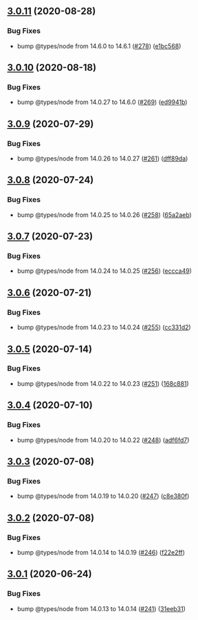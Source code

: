 ## [3.0.11](https://github.com/thenativeweb/record-stdstreams/compare/3.0.10...3.0.11) (2020-08-28)


### Bug Fixes

* bump @types/node from 14.6.0 to 14.6.1 ([#278](https://github.com/thenativeweb/record-stdstreams/issues/278)) ([e1bc568](https://github.com/thenativeweb/record-stdstreams/commit/e1bc568a6d662c18eb1de08e90c37fe5198dc6e1))

## [3.0.10](https://github.com/thenativeweb/record-stdstreams/compare/3.0.9...3.0.10) (2020-08-18)


### Bug Fixes

* bump @types/node from 14.0.27 to 14.6.0 ([#269](https://github.com/thenativeweb/record-stdstreams/issues/269)) ([ed9941b](https://github.com/thenativeweb/record-stdstreams/commit/ed9941b8d5c3f02d2082f16919dba53c0b80650d))

## [3.0.9](https://github.com/thenativeweb/record-stdstreams/compare/3.0.8...3.0.9) (2020-07-29)


### Bug Fixes

* bump @types/node from 14.0.26 to 14.0.27 ([#261](https://github.com/thenativeweb/record-stdstreams/issues/261)) ([dff89da](https://github.com/thenativeweb/record-stdstreams/commit/dff89dac6f26e753a303ec6281f6b10157f38a7d))

## [3.0.8](https://github.com/thenativeweb/record-stdstreams/compare/3.0.7...3.0.8) (2020-07-24)


### Bug Fixes

* bump @types/node from 14.0.25 to 14.0.26 ([#258](https://github.com/thenativeweb/record-stdstreams/issues/258)) ([65a2aeb](https://github.com/thenativeweb/record-stdstreams/commit/65a2aeb1394670abca384b1a5a8daa9bf44a53bd))

## [3.0.7](https://github.com/thenativeweb/record-stdstreams/compare/3.0.6...3.0.7) (2020-07-23)


### Bug Fixes

* bump @types/node from 14.0.24 to 14.0.25 ([#256](https://github.com/thenativeweb/record-stdstreams/issues/256)) ([eccca49](https://github.com/thenativeweb/record-stdstreams/commit/eccca4999ea8a853b5a1a9df5ed6d326d80674e5))

## [3.0.6](https://github.com/thenativeweb/record-stdstreams/compare/3.0.5...3.0.6) (2020-07-21)


### Bug Fixes

* bump @types/node from 14.0.23 to 14.0.24 ([#255](https://github.com/thenativeweb/record-stdstreams/issues/255)) ([cc331d2](https://github.com/thenativeweb/record-stdstreams/commit/cc331d2afa3f1551d96aac83dfcfa27b9e27aba6))

## [3.0.5](https://github.com/thenativeweb/record-stdstreams/compare/3.0.4...3.0.5) (2020-07-14)


### Bug Fixes

* bump @types/node from 14.0.22 to 14.0.23 ([#251](https://github.com/thenativeweb/record-stdstreams/issues/251)) ([168c881](https://github.com/thenativeweb/record-stdstreams/commit/168c881aa289732890bf6a97a60a778a1d0c29bc))

## [3.0.4](https://github.com/thenativeweb/record-stdstreams/compare/3.0.3...3.0.4) (2020-07-10)


### Bug Fixes

* bump @types/node from 14.0.20 to 14.0.22 ([#248](https://github.com/thenativeweb/record-stdstreams/issues/248)) ([adf6fd7](https://github.com/thenativeweb/record-stdstreams/commit/adf6fd743af68ba10d29bb814d97e69950d250ed))

## [3.0.3](https://github.com/thenativeweb/record-stdstreams/compare/3.0.2...3.0.3) (2020-07-08)


### Bug Fixes

* bump @types/node from 14.0.19 to 14.0.20 ([#247](https://github.com/thenativeweb/record-stdstreams/issues/247)) ([c8e380f](https://github.com/thenativeweb/record-stdstreams/commit/c8e380f8b73b5fd51d727667aea6f707b8c65184))

## [3.0.2](https://github.com/thenativeweb/record-stdstreams/compare/3.0.1...3.0.2) (2020-07-08)


### Bug Fixes

* bump @types/node from 14.0.14 to 14.0.19 ([#246](https://github.com/thenativeweb/record-stdstreams/issues/246)) ([f22e2ff](https://github.com/thenativeweb/record-stdstreams/commit/f22e2ff64fbe8619afc4bf71943fc91d8c944c12))

## [3.0.1](https://github.com/thenativeweb/record-stdstreams/compare/3.0.0...3.0.1) (2020-06-24)


### Bug Fixes

* bump @types/node from 14.0.13 to 14.0.14 ([#241](https://github.com/thenativeweb/record-stdstreams/issues/241)) ([31eeb31](https://github.com/thenativeweb/record-stdstreams/commit/31eeb31f06ffd751bad0c96001d1a9a397274b44))
